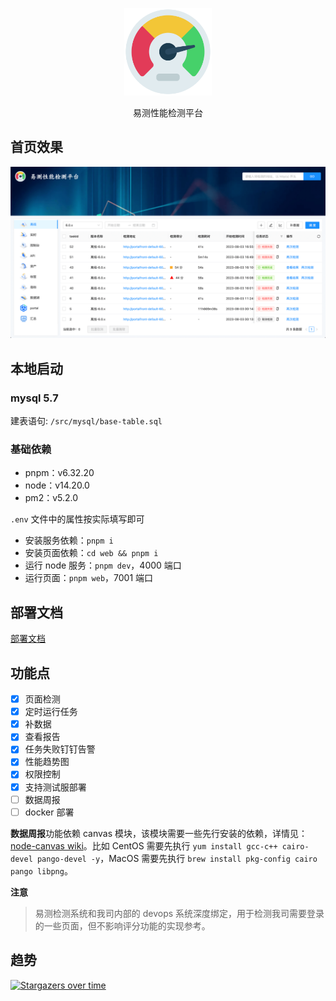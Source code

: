 <p align="center">
  <a href="https://github.com/DTStack/yice-performance" target="blank"><img src="./web/public/logo.png" width="140" alt="易测" /></a>
</p>

<p align="center">易测性能检测平台</p>


## 首页效果

<p align="center">
  <img src="./web/public/home.png" width="900" alt="易测" />
</p>

## 本地启动

### mysql 5.7

建表语句: `/src/mysql/base-table.sql`

### 基础依赖

- pnpm：v6.32.20
- node：v14.20.0
- pm2：v5.2.0

`.env` 文件中的属性按实际填写即可

- 安装服务依赖：`pnpm i`
- 安装页面依赖：`cd web && pnpm i`
- 运行 node 服务：`pnpm dev`，4000 端口
- 运行页面：`pnpm web`，7001 端口

## 部署文档

[部署文档](./DEPLOY.md)

## 功能点

- [x] 页面检测
- [x] 定时运行任务
- [x] 补数据
- [x] 查看报告
- [x] 任务失败钉钉告警
- [x] 性能趋势图
- [x] 权限控制
- [x] 支持测试服部署
- [ ] 数据周报
- [ ] docker 部署

**数据周报**功能依赖 canvas 模块，该模块需要一些先行安装的依赖，详情见：[node-canvas wiki](https://github.com/Automattic/node-canvas/wiki)。比如 CentOS 需要先执行 `yum install gcc-c++ cairo-devel pango-devel -y`，MacOS 需要先执行 `brew install pkg-config cairo pango libpng`。

**注意**
> 易测检测系统和我司内部的 devops 系统深度绑定，用于检测我司需要登录的一些页面，但不影响评分功能的实现参考。


## 趋势

[![Stargazers over time](https://starchart.cc/dtstack/yice-performance.svg)](https://starchart.cc/sazima/proxynt)
